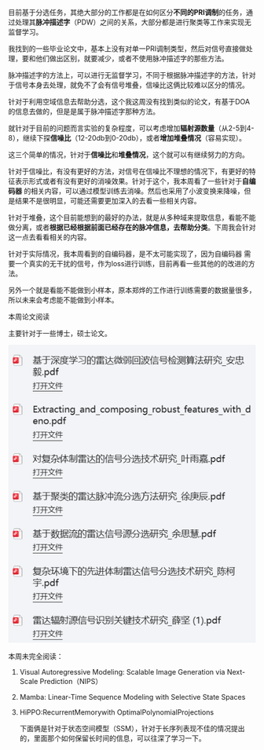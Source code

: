 目前基于分选任务，其绝大部分的工作都是在如何区分**不同的PRI调制**的任务，通过处理其**脉冲描述字**（PDW）之间的关系，大部分都是进行聚类等工作来实现无监督学习。

我找到的一些毕业论文中，基本上没有对单一PRI调制类型，然后对信号直接做处理，要和他们做出区别，就要减少，或者不使用脉冲描述字的那些方法。

脉冲描述字的方法上，可以进行无监督学习，不同于根据脉冲描述字的方法，针对于信号本身去处理，就免不了会有信号堆叠，信噪比这俩比较难以区分的情况。

针对于利用空域信息去帮助分选，这个我这周没有找到类似的论文，有基于DOA的信息去做的，但是是属于脉冲描述字那种方法。

就针对于目前的问题而言实验的复杂程度，可以考虑增加**辐射源数量**（从2-5到4-8），继续下探**信噪比**（12-20db到0-20db），或者**增加堆叠情况**（容易实现）。

这三个简单的情况，针对于**信噪比**和**堆叠情况**，这个就可以有继续努力的方向。

针对于信噪比，有没有更好的方法，对信号在信噪比不理想的情况下，有更好的特征表示形式或者有没有更好的消噪效果。针对于这个，我本周看了一些针对于**自编码器** 的相关内容，可以通过模型训练去消噪。然后也采用了小波变换来降噪，但是结果不是很明显，可能还需要更加深入的去看一些相关内容。

针对于堆叠，这个目前能想到的最好的办法，就是从多种域来提取信息，看能不能做分离，或者**根据已经根据前面已经存在的脉冲信息，去帮助分类**。下周我会针对这一点去看看相关的内容。

针对于实际情况，我本周看到的自编码器，是不太可能实现了，因为自编码器 需要一个真实的无干扰的信号，作为loss进行训练，目前再看一些其他的的改进的方法。

另外一个就是看能不能做到小样本，原本郑烨的工作进行训练需要的数据量很多，所以未来会考虑能不能做到小样本。







本周论文阅读

主要针对于一些博士，硕士论文。

![{32CE36F3-364C-453F-80F8-DAA88766EEC5}](./images/%7B32CE36F3-364C-453F-80F8-DAA88766EEC5%7D.png)

本周未完全阅读：

1. Visual Autoregressive Modeling: Scalable Image Generation via Next-Scale Prediction（NIPS）

2. Mamba: Linear-Time Sequence Modeling with Selective State Spaces

3. HiPPO:RecurrentMemorywith OptimalPolynomialProjections 

   下面俩是针对于状态空间模型（SSM），针对于长序列表现不佳的情况提出的，里面那个如何保留长时间的信息，可以往深了学习一下。